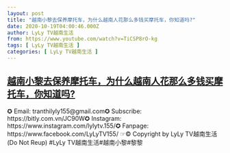 ```yaml
---
layout: post
title: "越南小黎去保养摩托车，为什么越南人花那么多钱买摩托车，你知道吗?"
date: 2020-10-19T04:00:46.000Z
author: LyLy TV越南生活
from: https://www.youtube.com/watch?v=TiCSP8rO-kg
tags: [ LyLy TV越南生活 ]
categories: [ LyLy TV越南生活 ]
---
```

<!--1603080046000-->
[越南小黎去保养摩托车，为什么越南人花那么多钱买摩托车，你知道吗?](https://www.youtube.com/watch?v=TiCSP8rO-kg)
------

<div>
✪ Email: tranthilyly155@gmail.com✪ Subscribe: https://bitly.com.vn/JC90W✪ Instagram: https://www.instagram.com/lylytv.155/✪  Fanpage: https://www.facebook.com/LyLyTV155/ ☞© Copyright by LyLy TV越南生活 (Do Not Reup) #LyLy TV越南生活#越南小黎#黎黎
</div>
